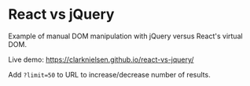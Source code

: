 # React vs jQuery

Example of manual DOM manipulation with jQuery versus React's virtual DOM.

Live demo: <https://clarknielsen.github.io/react-vs-jquery/>

Add `?limit=50` to URL to increase/decrease number of results.